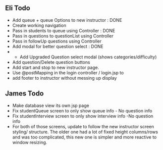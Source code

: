 Eli Todo
----------
- Add queue + queue Options to new instructor : DONE
- Create working navigation
- Pass in students to queue using Controller : DONE
- Pass in questions to questionList using Controller
- Pass in followUp questions using Controller
- Add modal for better question select : DONE
- - Add Upgraded Question select modal (shows categories/difficulty) 
- Add question/Delete question buttons
- Add start and stop to new instructor page.
- Use @postMapping in the login controller / login.jsp to
- add footer to instructor without messing up display


James Todo
-----------
- Make database view its own jsp page
- Fix studentQueue screen to only show queue info - No question info
- Fix studentInterview screen to only show interview info -No question info
- For both of those screens, update to follow the new instructor screen 
styling/ structure. The older one had a lot of fixed height columns/rows and was 
too complicated, this new one is simpler and more reactive to window resizing.


